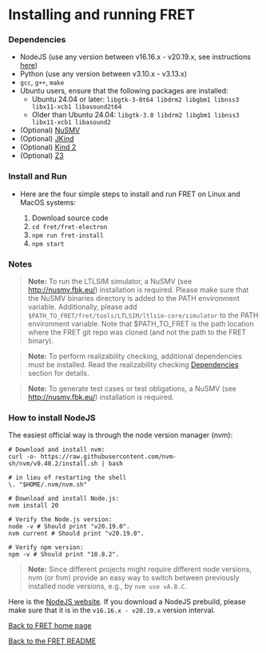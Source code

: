 # Installing and running FRET

### Dependencies

 * NodeJS (use any version between v16.16.x - v20.19.x, see instructions [here](#How-to-install-NodeJS))
 * Python (use any version between v3.10.x - v3.13.x)
 * `gcc`, `g++`, `make`
 * Ubuntu users, ensure that the following packages are installed:
     - Ubuntu 24.04 or later: `libgtk-3-0t64 libdrm2 libgbm1 libnss3 libx11-xcb1 libasound2t64`
     - Older than Ubuntu 24.04: `libgtk-3.0 libdrm2 libgbm1 libnss3 libx11-xcb1 libasound2`
 * (Optional) [NuSMV](http://nusmv.fbk.eu/)
 * (Optional) [JKind](https://github.com/andrewkatis/jkind-1/releases/latest)
 * (Optional) [Kind 2](https://github.com/kind2-mc/kind2/blob/develop/README.rst)
 * (Optional) [Z3](https://github.com/Z3Prover/z3/releases)

### Install and Run

* Here are the four simple steps to install and run FRET on Linux and MacOS systems:

  1. Download source code
  2. `cd fret/fret-electron`
  3. `npm run fret-install`
  4. `npm start`

### Notes

> __Note:__ To run the LTLSIM simulator, a NuSMV (see http://nusmv.fbk.eu/) installation is required. Please make sure that the NuSMV binaries directory is added to the PATH environment variable. Additionally, please add `$PATH_TO_FRET/fret/tools/LTLSIM/ltlsim-core/simulator` to the PATH environment variable. Note that $PATH_TO_FRET  is the path location where the FRET git repo was cloned (and not the path to the FRET binary).

> __Note:__ To perform realizability checking, additional dependencies must be installed. Read the realizability checking [Dependencies](../exports/realizabilityManual.md) section for details.

> __Note:__ To generate test cases or test obligations, a NuSMV (see http://nusmv.fbk.eu/) installation is required.

### How to install NodeJS

The easiest official way is through the node version manager (nvm):
```
# Download and install nvm:
curl -o- https://raw.githubusercontent.com/nvm-sh/nvm/v0.40.2/install.sh | bash

# in lieu of restarting the shell
\. "$HOME/.nvm/nvm.sh"

# Download and install Node.js:
nvm install 20

# Verify the Node.js version:
node -v # Should print "v20.19.0".
nvm current # Should print "v20.19.0".

# Verify npm version:
npm -v # Should print "10.8.2".
```

> __Note:__ Since different projects might require different node versions, nvm (or fnm) provide an easy way to switch between previously installed node versions, e.g., by `nvm use vA.B.C`. 

Here is the [NodeJS website](https://nodejs.org/en). If you download a NodeJS prebuild, please make sure that it is in the `v16.16.x - v20.19.x` version interval.


[Back to FRET home page](../userManual.md)

[Back to the FRET README](../../../../README.md)
